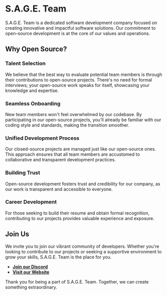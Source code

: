# S.A.G.E. Team

S.A.G.E. Team is a dedicated software development company focused on creating innovative and impactful software solutions. Our commitment to open-source development is at the core of our values and operations.

## Why Open Source?

### Talent Selection
We believe that the best way to evaluate potential team members is through their contributions to open-source projects. There's no need for formal interviews; your open-source work speaks for itself, showcasing your knowledge and expertise.

### Seamless Onboarding
New team members won't feel overwhelmed by our codebase. By participating in our open-source projects, you'll already be familiar with our coding style and standards, making the transition smoother.

### Unified Development Process
Our closed-source projects are managed just like our open-source ones. This approach ensures that all team members are accustomed to collaborative and transparent development practices.

### Building Trust
Open-source development fosters trust and credibility for our company, as our work is transparent and accessible to everyone.

### Career Development
For those seeking to build their resume and obtain formal recognition, contributing to our projects provides valuable experience and exposure.

## Join Us

We invite you to join our vibrant community of developers. Whether you're looking to contribute to our projects or seeking a supportive environment to grow your skills, S.A.G.E. Team is the place for you.

- **[Join our Discord](https://discord.gg/EESW8zCK)**
- **[Visit our Website](https://sageteam.org)**

Thank you for being a part of S.A.G.E. Team. Together, we can create something extraordinary.
